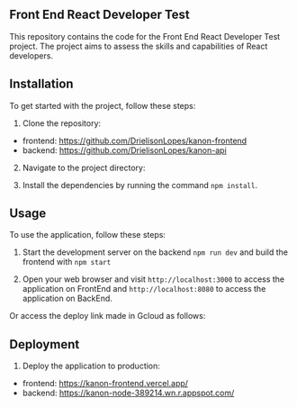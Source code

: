 ## Front End React Developer Test

This repository contains the code for the Front End React Developer Test project. The project aims to assess the skills and capabilities of React developers.

## Installation

To get started with the project, follow these steps:

1. Clone the repository:
- frontend: https://github.com/DrielisonLopes/kanon-frontend
- backend: https://github.com/DrielisonLopes/kanon-api

2. Navigate to the project directory:

3. Install the dependencies by running the command `npm install`.

## Usage

To use the application, follow these steps:

1. Start the development server on the backend `npm run dev` and build the frontend with `npm start`

2. Open your web browser and visit `http://localhost:3000` to access the application on FrontEnd and `http://localhost:8080` to access the application on BackEnd.

Or access the deploy link made in Gcloud as follows:

## Deployment

1. Deploy the application to production:
- frontend: https://kanon-frontend.vercel.app/
- backend: https://kanon-node-389214.wn.r.appspot.com/